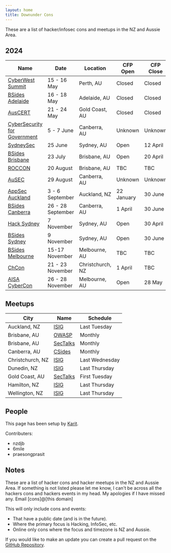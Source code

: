 ```yaml
---
layout: home
title: Downunder Cons
---
```


These are a list of hacker/infosec cons and meetups in the NZ and Aussie Area.

## 2024

| Name | Date | Location | CFP Open | CFP Close | Ticket On Sale |
| ---- | ---- | -------- | -------- | --------- | -------------- |
| [CyberWest Summit](https://www.cyberwestsummit.com.au/) | 15 - 16 May | Perth, AU | Closed | Closed | Now |
| [BSides Adelaide](https://bsidesadelaide.com.au/) | 16 - 18 May | Adelaide, AU | Closed | Closed | Now |
| [AusCERT](https://conference.auscert.org.au/) | 21 - 24 May | Gold Coast, AU | Closed | Closed | Now |
| [CyberSecurity for Government](https://cybersecgov.co/) | 5 - 7 June | Canberra, AU | Unknown | Unknown | Now |
| [SydneySec](https://aisasecuritydays.com.au/sydneysec) | 25 June | Sydney, AU | Open | 12 April | Now |
| [BSides Brisbane](https://bsidesbrisbane.com/) | 23 July | Brisbane, AU | Open | 20 April | Now |
| [ROCCON](https://www.realmsofcyber.com/) | 20 August | Brisbane, AU | TBC | TBC | TBC |
| [AuSEC](https://publicsectornetwork.com/event/australian-security-summit-ausec/) | 29 August | Canberra, AU | Unknown | Unknown | TBC |
| [AppSec Auckland](https://appsec.org.nz/conference/) | 3 - 6 September | Auckland, NZ | 22 January | 30 June | 1 April |
| [BSides Canberra](https://www.bsidesau.com.au/) | 26 - 28 September | Canberra, AU | 1 April | 30 June | Now |
| [Hack Sydney](https://www.hack.sydney/) | 7 November | Sydney, AU | Open | 30 April | Now |
| [BSides Sydney](https://bsides.sydney) | 9 November | Sydney, AU | Open | 30 June | Now |
| [BSides Melbourne](https://www.bsidesmelbourne.com/) | 15-17 November | Melbourne, AU | TBC | TBC | TBC|
| [ChCon](https://2024.chcon.nz/) | 21 - 23 November | Christchurch, NZ | 1 April | TBC | 31 July |
| [AISA CyberCon](https://conference.aisa.org.au/QuickEventWebsitePortal/2024-australian-cyber-conference-melbourne/cfs-site) | 26 - 28 November | Melbourne, AU | Open | 28 May | Unknown |

## Meetups

| City | Name | Schedule |
| ---- | ---- | -------- |
| Auckland, NZ | [ISIG](https://isig.org.nz/) | Last Tuesday |
| Brisbane, AU | [OWASP](https://www.meetup.com/brisbane-owasp-meetup-group/) | Monthly |
| Brisbane, AU | [SecTalks](https://www.meetup.com/SecTalks-Brisbane/) | Monthly |
| Canberra, AU | [CSides](https://www.bsidesau.com.au/csides.html) | Monthly |
| Christchurch, NZ | [ISIG](https://www.meetup.com/isig-christchurch-nz/) | Last Wednesday |
| Dunedin, NZ | [ISIG](https://isig.org.nz/) | Last Thursday |
| Gold Coast, AU | [SecTalks](https://www.meetup.com/sectalks-goldcoast/) | First Tuesday |
| Hamilton, NZ | [ISIG](https://isig.org.nz/) | Last Thursday |
| Wellington, NZ | [ISIG](https://isig.org.nz/) | Last Thursday |

## People
This page has been setup by [Karit](https://www.karit.nz/).

Contributers:
* nzdjb
* 6mile
* praesongprasit

## Notes
These are a list of hacker cons and hacker meetups in the NZ and Aussie Area. If something is not listed please let me know, I can't be across all the hackers cons and hackers events in my head. My apologies if I have missed any. Email [cons]@[this domain]

This will only include cons and events:
* That have a public date (and is in the future).
* Where the primary focus is Hacking, InfoSec, etc.
* Online only cons where the focus and timezone is NZ and Aussie.

If you would like to make an update you can create a pull request on the [GitHub Repository](https://github.com/nzkarit/downundercons).
